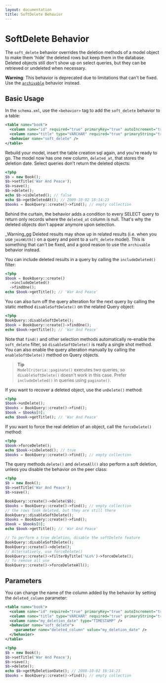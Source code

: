 ```yaml
---
layout: documentation
title: SoftDelete Behavior
---
```


# SoftDelete Behavior #

The `soft_delete` behavior overrides the deletion methods of a model object to make them 'hide' the deleted rows but keep them in the database. Deleted objects still don't show up on select queries, but they can be retrieved or undeleted when necessary.

**Warning**: This behavior is deprecated due to limitations that can't be fixed. Use the [`archivable`](archivable.html) behavior instead.

## Basic Usage ##

In the `schema.xml`, use the `<behavior>` tag to add the `soft_delete` behavior to a table:
```xml
<table name="book">
  <column name="id" required="true" primaryKey="true" autoIncrement="true" type="INTEGER" />
  <column name="title" type="VARCHAR" required="true" primaryString="true" />
  <behavior name="soft_delete" />
</table>
```

Rebuild your model, insert the table creation sql again, and you're ready to go. The model now has one new column, `deleted_at`, that stores the deletion date. Select queries don't return the deleted objects:

```php
<?php
$b = new Book();
$b->setTitle('War And Peace');
$b->save();
$b->delete();
echo $b->isDeleted(); // false
echo $b->getDeletedAt(); // 2009-10-02 18:14:23
$books = BookQuery::create()->find(); // empty collection
```

Behind the curtain, the behavior adds a condition to every SELECT query to return only records where the `deleted_at` column is null. That's why the deleted objects don't appear anymore upon selection.

_Warning_gg Deleted results may show up in related results (i.e. when you use `joinWith()` on a query and point to a `soft_delete` model). This is something that can't be fixed, and a good reason to use the `archivable` behavior instead.

You can include deleted results in a query by calling the `includeDeleted()` filter:

```php
<?php
$book = BookQuery::create()
  ->includeDeleted()
  ->findOne();
echo $book->getTitle(); // 'War And Peace'
```

You can also turn off the query alteration for the next query by calling the static method `disableSoftDelete()` on the related Query object:

```php
<?php
BookQuery::disableSoftDelete();
$book = BookQuery::create()->findOne();
echo $book->getTitle(); // 'War And Peace'
```

Note that `find()` and other selection methods automatically re-enable the `soft_delete` filter, so `disableSoftDelete()` is really a single shot method. You can also enable the query alteration manually by calling the `enableSoftDelete()` method on Query objects.

>**Tip**<br />`ModelCriteria::paginate()` executes two queries, so `disableSoftDelete()` doesn't work in this case. Prefer `includeDeleted()` in queries using `paginate()`.

If you want to recover a deleted object, use the `unDelete()` method:

```php
<?php
$book->unDelete();
$books = BookQuery::create()->find();
$book = $books[0];
echo $book->getTitle(); // 'War And Peace'
```

If you want to force the real deletion of an object, call the `forceDelete()` method:

```php
<?php
$book->forceDelete();
echo $book->isDeleted(); // true
$books = BookQuery::create()->find(); // empty collection
```

The query methods `delete()` and `deleteAll()` also perform a soft deletion, unless you disable the behavior on the peer class:

```php
<?php
$b = new Book();
$b->setTitle('War And Peace');
$b->save();

BookQuery::create()->delete($b);
$books = BookQuery::create()->find(); // empty collection
// the rows look deleted, but they are still there
BookQuery::disableSoftDelete();
$books = BookQuery::create()->find();
$book = $books[0];
echo $book->getTitle(); // 'War And Peace'

// To perform a true deletion, disable the softDelete feature
BookQuery::disableSoftDelete();
BookQuery::create()->delete();
// Alternatively, use forceDelete()
BookQuery::create()->filterByTitle('%Lo%')->forceDelete();
// To remove all use
BookQuery::create()->forceDeleteAll();
```

## Parameters ##

You can change the name of the column added by the behavior by setting the `deleted_column` parameter:

```xml
<table name="book">
  <column name="id" required="true" primaryKey="true" autoIncrement="true" type="INTEGER" />
  <column name="title" type="VARCHAR" required="true" primaryString="true" />
  <column name="my_deletion_date" type="TIMESTAMP" />
  <behavior name="soft_delete">
    <parameter name="deleted_column" value="my_deletion_date" />
  </behavior>
</table>
```

```php
<?php
$b = new Book();
$b->setTitle('War And Peace');
$b->save();
$b->delete();
echo $b->getMyDeletionDate(); // 2009-10-02 18:14:23
$books = BookQuery::create()->find(); // empty collection
```
